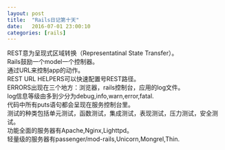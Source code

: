 ```yaml
---
layout: post
title:  "Rails日记第十天"
date:   2016-07-01 23:00:10
categories: [rails]
---
```


REST意为呈现式区域转换（Representatinal State Transfer）。  
Rails鼓励一个model一个控制器。  
通过URL来控制app的动作。  
REST URL HELPERS可以快速配置号REST路径。  
ERRORS出现在三个地方：浏览器，rails控制台，应用的log文件。  
log信息等级由多到少分为debug,info,warn,error,fatal.  
代码中所有puts语句都会呈现在服务控制台里。  
测试的种类包括单元测试，函数测试，集成测试，表现测试，压力测试，安全测试。  
功能全面的服务器有Apache,Nginx,Lighttpd。  
轻量级的服务器有passenger/mod-rails,Unicorn,Mongrel,Thin.  


